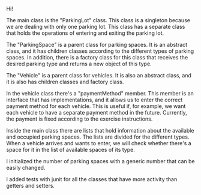 Hi!

The main class is the "ParkingLot" class. This class is a singleton because we are dealing with only one parking lot.
This class has a separate class that holds the operations of entering and exiting the parking lot.

The "ParkingSpace" is a parent class for parking spaces. It is an abstract class, and it has children classes according to the different types of parking spaces. In addition, there is a factory class for this class that receives the desired parking type and returns a new object of this type.

The "Vehicle" is a parent class for vehicles. It is also an abstract class, and it is also has children classes and factory class.

In the vehicle class there's a "paymentMethod" member. This member is an interface that has implementations, and it allows us to enter the correct payment method for each vehicle. This is useful if, for example, we want each vehicle to have a separate payment method in the future. Currently, the payment is fixed according to the exercise instructions.

Inside the main class there are lists that hold information about the available and occupied parking spaces. The lists are divided for the different types. When a vehicle arrives and wants to enter, we will check whether there's a space for it in the list of available spaces of its type.

I initialized the number of parking spaces with a generic number that can be easily changed.

I added tests with junit for all the classes that have more activity than getters and setters.
